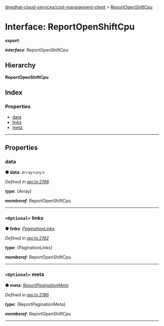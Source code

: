 [@redhat-cloud-services/cost-management-client](../README.md) > [ReportOpenShiftCpu](../interfaces/reportopenshiftcpu.md)

# Interface: ReportOpenShiftCpu

*__export__*: 

*__interface__*: ReportOpenShiftCpu

## Hierarchy

**ReportOpenShiftCpu**

## Index

### Properties

* [data](reportopenshiftcpu.md#data)
* [links](reportopenshiftcpu.md#links)
* [meta](reportopenshiftcpu.md#meta)

---

## Properties

<a id="data"></a>

###  data

**● data**: *`Array`<`any`>*

*Defined in [api.ts:2198](https://github.com/RedHatInsights/javascript-clients/blob/master/packages/cost-management/api.ts#L2198)*

*__type__*: {Array}

*__memberof__*: ReportOpenShiftCpu

___
<a id="links"></a>

### `<Optional>` links

**● links**: *[PaginationLinks](paginationlinks.md)*

*Defined in [api.ts:2192](https://github.com/RedHatInsights/javascript-clients/blob/master/packages/cost-management/api.ts#L2192)*

*__type__*: {PaginationLinks}

*__memberof__*: ReportOpenShiftCpu

___
<a id="meta"></a>

### `<Optional>` meta

**● meta**: *[ReportPaginationMeta](reportpaginationmeta.md)*

*Defined in [api.ts:2186](https://github.com/RedHatInsights/javascript-clients/blob/master/packages/cost-management/api.ts#L2186)*

*__type__*: {ReportPaginationMeta}

*__memberof__*: ReportOpenShiftCpu

___


